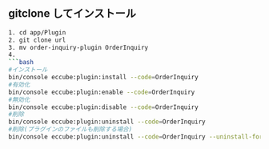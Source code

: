 ## gitclone してインストール
``` bash
1. cd app/Plugin
2. git clone url
3. mv order-inquiry-plugin OrderInquiry
4.
```bash
#インストール
bin/console eccube:plugin:install --code=OrderInquiry
#有効化
bin/console eccube:plugin:enable --code=OrderInquiry
#無効化
bin/console eccube:plugin:disable --code=OrderInquiry
#削除
bin/console eccube:plugin:uninstall --code=OrderInquiry
#削除(プラグインのファイルも削除する場合)
bin/console eccube:plugin:uninstall --code=OrderInquiry --uninstall-force=true
```
